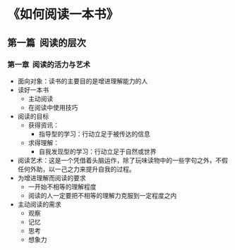 # 《如何阅读一本书》

## 第一篇  阅读的层次

### 第一章  阅读的活力与艺术

* 面向对象：读书的主要目的是增进理解能力的人
* 读好一本书
    * 主动阅读 
    * 在阅读中使用技巧
* 阅读的目标
    * 获得资讯：
        * 指导型的学习：行动立足于被传达的信息
    * 求得理解：
        * 自我发现型的学习：行动立足于自然或世界
* 阅读艺术：这是一个凭借着头脑运作，除了玩味读物中的一些字句之外，不假任何外助，以一己之力来提升自我的过程。
* 为增进理解而阅读的要求
    * 一开始不相等的理解程度
    * 阅读的人一定要把不相等的理解力克服到一定程度之内
* 主动阅读的需求
    * 观察
    * 记忆
    * 思考
    * 想象力
